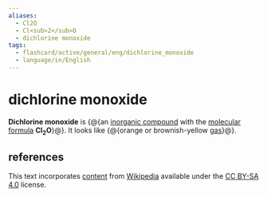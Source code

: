 ```yaml
---
aliases:
  - Cl2O
  - Cl<sub>2</sub>O
  - dichlorine monoxide
tags:
  - flashcard/active/general/eng/dichlorine_monoxide
  - language/in/English
---
```


# dichlorine monoxide

__Dichlorine monoxide__ is {@{an [inorganic compound](inorganic%20compound.md) with the [molecular formula](chemical%20formula.md#molecular%20formula) __Cl<sub>2</sub>O__}@}. It looks like {@{orange or brownish-yellow [gas](gas.md)}@}. <!--SR:!2025-03-26,537,310!2025-07-15,271,190-->

## references

This text incorporates [content](https://en.wikipedia.org/wiki/dichlorine_monoxide) from [Wikipedia](Wikipedia.md) available under the [CC BY-SA 4.0](https://creativecommons.org/licenses/by-sa/4.0/) license.
